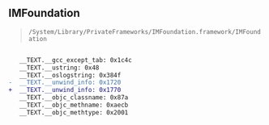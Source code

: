 ## IMFoundation

> `/System/Library/PrivateFrameworks/IMFoundation.framework/IMFoundation`

```diff

   __TEXT.__gcc_except_tab: 0x1c4c
   __TEXT.__ustring: 0x48
   __TEXT.__oslogstring: 0x384f
-  __TEXT.__unwind_info: 0x1720
+  __TEXT.__unwind_info: 0x1770
   __TEXT.__objc_classname: 0x87a
   __TEXT.__objc_methname: 0xaecb
   __TEXT.__objc_methtype: 0x2001

```
